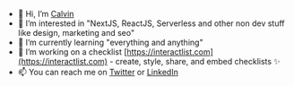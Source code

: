 - 👋 Hi, I’m [Calvin](https://calvintalbot.com)
- 👀 I’m interested in "NextJS, ReactJS, Serverless and other non dev stuff like design, marketing and seo"
- 🌱 I’m currently learning "everything and anything"
- 💞️ I’m working on a checklist  [https://interactlist.com](https://interactlist.com) - create, style, share, and embed checklists ✨
- 📫 You can reach me on [Twitter](https://twitter.com/calvintalbot) or [LinkedIn](https://linkedin.com/in/calvintalbot)

<!---
Nader182/Nader182 is a ✨ special ✨ repository because its `README.md` (this file) appears on your GitHub profile.
You can click the Preview link to take a look at your changes.
--->
